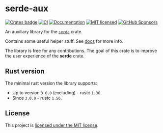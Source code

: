 # serde-aux
[![Crates badge](https://img.shields.io/crates/v/serde_aux.svg)](https://crates.io/crates/serde-aux) 
[![CI](https://github.com/vityafx/serde-aux/actions/workflows/ci.yml/badge.svg)](https://github.com/vityafx/serde-aux/actions/workflows/ci.yml)
[![Documentation](https://docs.rs/serde-aux/badge.svg)](https://docs.rs/serde-aux)
[![MIT licensed](https://img.shields.io/badge/license-MIT-blue.svg)](./LICENSE)
[![GitHub Sponsors](https://img.shields.io/github/sponsors/vityafx)](https://github.com/sponsors/vityafx)

An auxiliary library for the [`serde`](https://github.com/serde-rs/serde) crate.

Contains some useful helper stuff. See [docs](https://docs.rs/serde-aux) for more info.

The library is free for any contributions. The goal of this crate is to improve the user experience of the **serde**
crate.

## Rust version
The minimal rust version the library supports:
  - Up to version `3.0.0` (excluding) - rustc `1.36`.
  - Since `3.0.0` - rustc `1.56`.

## License
This project is [licensed under the MIT license](https://github.com/vityafx/serde-aux/blob/master/LICENSE).
